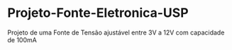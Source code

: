 # Projeto-Fonte-Eletronica-USP
Projeto de uma Fonte de Tensão ajustável entre 3V a 12V com capacidade de 100mA
